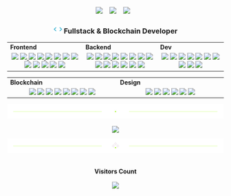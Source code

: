 <p align="center">
 <!--a href="#"><img src="https://readme-typing-svg.herokuapp.com/?lines=+Welcome%20to%20access%20my%20github;Senior%20Full%20Stack%20Developer;Blockchain%20Developer;6%2B%20years%20of%20IT%20experience;&font=Anton&center=true&width=650&height=120&color=58a6ff&vCenter=true&size=45%22"></a -->
</p>

<p align="center">
  <a href="mailto:inddev0807@gmail.com" target="_blank" rel="noopener noreferrer"><img src="https://img.icons8.com/fluency/2x/gmail-new.png"  width="50" /></a>
  &nbsp;&nbsp;
  <a href="https://join.skype.com/invite/vtWdeMaobT8K" target="_blank" rel="noopener noreferrer"><img src="https://img.icons8.com/color/2x/skype.png"  width="50" /></a>
  &nbsp;&nbsp;
  <a href="https://t.me/dragon99k" target="_blank" rel="noopener noreferrer"><img src="https://img.icons8.com/color/2x/telegram-app.png"  width="50" /></a>
  &nbsp;&nbsp;
</p>

<h3 align="center"><img src="https://github.com/dragon99k/dragon99k/blob/main/code.gif" height="20"/> Fullstack & Blockchain Developer </h3>

<div align="center" style="witdh:100%"> 
  <table>
    <tr>
      <td valign="center" width="100px"><b>Frontend<b></td>
      <td valign="center" width="100px"><b>Backend<b></td>
      <td valign="center" width="100px"><b>Dev<b></td>
    </tr>
    <tr>
      <td valign="center" align="center" width="300px">
        <a href="#"><img src="https://img.shields.io/badge/HTML-green" /></a>
        <a href="#"><img src="https://img.shields.io/badge/CSS-green" /</a>
        <a href="#"><img src="https://img.shields.io/badge/JavaScript-green" /></a>
        <a href="#"><img src="https://img.shields.io/badge/TypeScript-green" /</a>
        <a href="#"><img src="https://img.shields.io/badge/React-green" /></a>
        <a href="#"><img src="https://img.shields.io/badge/Vue-green" /></a>
        <a href="#"><img src="https://img.shields.io/badge/Angular-green" /></a>
        <a href="#"><img src="https://img.shields.io/badge/Bootstrap-green" /></a>
        <a href="#"><img src="https://img.shields.io/badge/Tailwind-green" /></a>
        <a href="#"><img src="https://img.shields.io/badge/Next-green" /></a>
        <a href="#"><img src="https://img.shields.io/badge/Nuxt-green" /></a>
        <a href="#"><img src="https://img.shields.io/badge/Shopify-green" /></a>
        <a href="#"><img src="https://img.shields.io/badge/Chart.js-green" /</a>
      </td>      
      <td valign="center" align="center" width="300px">
        <a href="#"><img src="https://img.shields.io/badge/Django-green" /></a>
        <a href="#"><img src="https://img.shields.io/badge/Python-green" /></a>
        <a href="#"><img src="https://img.shields.io/badge/Selenium-green" />       </a>
        <a href="#"><img src="https://img.shields.io/badge/Ruby-green" /></a>
        <a href="#"><img src="https://img.shields.io/badge/Rails-green" /></a>
        <a href="#"><img src="https://img.shields.io/badge/BeautifulSoup-green" /></a>
        <a href="#"><img src="https://img.shields.io/badge/Pandas-green" /></a>
        <a href="#"><img src="https://img.shields.io/badge/Numpy-green" /></a>
        <a href="#"><img src="https://img.shields.io/badge/Flask-green" /></a>
        <a href="#"><img src="https://img.shields.io/badge/PHP-green" /></a>
        <a href="#"><img src="https://img.shields.io/badge/Laravel-green" /></a>
        <a href="#"><img src="https://img.shields.io/badge/Node.js-green" /></a>
        <a href="#"><img src="https://img.shields.io/badge/Express-green" /></a>
        <a href="#"><img src="https://img.shields.io/badge/Nest.js-green" /></a>
      </td>
      <td valign="center" align="center" width="300px">
        <a href="#"><img src="https://img.shields.io/badge/AWS-green" /></a>
        <a href="#"><img src="https://img.shields.io/badge/CI/CD-green" /></a>
        <a href="#"><img src="https://img.shields.io/badge/Docker-green" /></a>
        <a href="#"><img src="https://img.shields.io/badge/TDD-green" /></a>
        <a href="#"><img src="https://img.shields.io/badge/Jira-green" /></a>
        <a href="#"><img src="https://img.shields.io/badge/Tezos-green" /></a>
        <a href="#"><img src="https://img.shields.io/badge/MySQL-green" /></a>
        <a href="#"><img src="https://img.shields.io/badge/NoSQL-green" /></a>
        <a href="#"><img src="https://img.shields.io/badge/MongoDB-green" /></a>
        <a href="#"><img src="https://img.shields.io/badge/PostgreSQL-green" /></a>
      </td>
    </tr>
  </table>
  
 <table>
    <tr>
      <td valign="center" width="100px"><b>Blockchain<b></td>
      <td valign="center" width="100px"><b>Design<b></td>
    </tr>
    <tr>
      <td valign="center" align="center" width="300px">
        <a href="#"><img src="https://img.shields.io/badge/Web3.js-green" /></a>
        <a href="#"><img src="https://img.shields.io/badge/Solidity-green" /></a>
        <a href="#"><img src="https://img.shields.io/badge/Ethers.js-green" /></a>
        <a href="#"><img src="https://img.shields.io/badge/Solana-green" /></a>
        <a href="#"><img src="https://img.shields.io/badge/Golang-green" /></a>
        <a href="#"><img src="https://img.shields.io/badge/Rust-green" /></a>
        <a href="#"><img src="https://img.shields.io/badge/Smart Contract-green" /></a>
        <a href="#"><img src="https://img.shields.io/badge/Bitcoin-green" /</a>
      </td>
     <td valign="center" align="center" width="300px">
       <a href="#"><img src="https://img.shields.io/badge/Photoshop-green" /></a>
       <a href="#"><img src="https://img.shields.io/badge/Adobe XD-green" /></a>
       <a href="#"><img src="https://img.shields.io/badge/Figma-green" /></a>
       <a href="#"><img src="https://img.shields.io/badge/Blender-green" /></a>
       <a href="#"><img src="https://img.shields.io/badge/WebGL-green" /></a>
       <a href="#"><img src="https://img.shields.io/badge/Three.js-green" /></a>
      </td>
    </tr>
  </table>
</div>

<div align="center">
  <a href="#"><img src="https://github.com/dragon99k/dragon99k/blob/main/divider2.png" alt="divider"/></a>
</div>


<p align="center" style="margin-bottom: 10px;">
    <a href="#"><img src="https://github-profile-trophy.vercel.app?username=dragon99k&column=7&theme=onedark&hide_border=true&include_all_commits=true&line_height=27"/></a>
</p>

<div align="center">
  <a href="#"><img src="https://github.com/dragon99k/dragon99k/blob/main/divider1.png" alt="divider"/></a>
</div>

<!--div align="center">
  <a href="#"><img src="https://github.com/dragon99k/dragon99k/blob/main/portfolio.png" alt="Portfolio"/></a>
</div-->

<!--div align="center">
  <a href="#"><img src="https://github.com/dragon99k/dragon99k/blob/main/divider1.png" alt="divider"/></a>
</div-->

<!--div align="center">
  <a href="#"><img src="https://quotes-github-readme.vercel.app/api?type=horizontal&theme=dracula" alt="Readme Quotes"/></a>
</div -->

<!--h3 align="center">Available now and can start right now.</h3>

<a href="#"><img alt="Activity Graph" src="https://github-readme-activity-graph.cyclic.app/graph?username=dragon99k&theme=react-dark&hide_border=true" /></a>
  
<br/>
   
<p align = "center">
  <a href="#"><img src = "https://github-readme-stats.vercel.app/api?username=dragon99k&hide_border=true&show_icons=true&include_all_commits=true&count_private=true&theme=tokyonight&line_height=27"></a>
  <a href="#"><img src = "https://github-readme-stats.vercel.app/api/top-langs/?username=dragon99k&hide=PHP,html,c&theme=tokyonight&hide_border=true&line_height=27"></a>
  <br><br>
  <a href="#"><img src = "https://github-readme-streak-stats.herokuapp.com?user=dragon99k&theme=tokyonight&hide_border=true&include_all_commits=true&line_height=27"></a>
</p>

<p align="center">
  <a href="#"><img src="https://capsule-render.vercel.app/api?type=waving&color=gradient&height=65&section=footer"/></a>
</p>

  <br><br -->
<div align="center">
<br><p align="centre"><b>Visitors Count</b></p>  
<p align="center"><img align="center" src="https://profile-counter.glitch.me/{dragon99k}/count.svg" /></p> 
</div>
